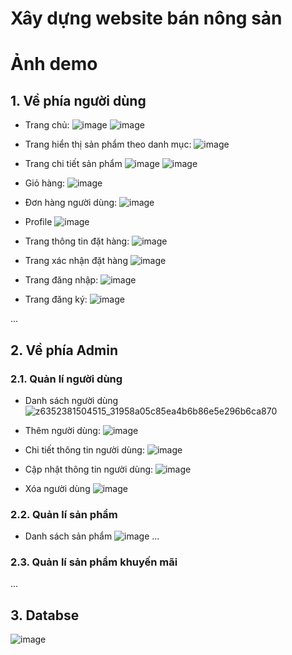 # Xây dựng website bán nông sản

# Ảnh demo
## 1. Về phía người dùng
- Trang chủ:
  ![image](https://github.com/user-attachments/assets/16c70fff-7388-41f2-8d08-84d9d3b4c996)
  ![image](https://github.com/user-attachments/assets/679c89a4-adf2-4567-93f9-92d60df084ba)

- Trang hiển thị sản phẩm theo danh mục:
  ![image](https://github.com/user-attachments/assets/b6abc41b-223a-4cbf-98ab-fe8432a314cf)

- Trang chi tiết sản phẩm
  ![image](https://github.com/user-attachments/assets/ae6e87f8-2cf1-4848-a89d-1a86d94dda55)
  ![image](https://github.com/user-attachments/assets/049bf9de-f458-4bf4-a1b5-b20b708bef7c)

- Giỏ hàng:
  ![image](https://github.com/user-attachments/assets/43141160-6b7e-4549-bfdb-31e29dea47b2)

- Đơn hàng người dùng:
  ![image](https://github.com/user-attachments/assets/4f59659f-5a76-4a79-82d5-fefaf741f425)

- Profile
  ![image](https://github.com/user-attachments/assets/1751d583-f018-4c8f-ad80-5f4dc97c4a24)

- Trang thông tin đặt hàng:
  ![image](https://github.com/user-attachments/assets/d9d616d5-9bb8-4301-ad8c-252da8caf03e)

- Trang xác nhận đặt hàng
  ![image](https://github.com/user-attachments/assets/61e43111-3f7a-4d7c-8c45-317c36c3a8a5)

- Trang đăng nhập:
  ![image](https://github.com/user-attachments/assets/6f06082f-0a20-49d1-8295-91c52f3fda4c)

- Trang đăng ký:
  ![image](https://github.com/user-attachments/assets/556d688d-4be2-44a7-bd3c-9de540091508)

...

## 2. Về phía Admin
### 2.1. Quản lí người dùng
- Danh sách người dùng
  ![z6352381504515_31958a05c85ea4b6b86e5e296b6ca870](https://github.com/user-attachments/assets/912dae8d-e013-4ef1-876f-bb770ae0f86c)
  
- Thêm người dùng:
  ![image](https://github.com/user-attachments/assets/81feae11-3840-4a0d-96b4-633f764e65ad)

- Chi tiết thông tin người dùng:
  ![image](https://github.com/user-attachments/assets/2c661a5c-87bc-4bd7-be63-ce969e66775e)

- Cập nhật thông tin người dùng:
  ![image](https://github.com/user-attachments/assets/1e1fb317-157c-49bf-b36f-2c234271aa6f)

- Xóa người dùng
  ![image](https://github.com/user-attachments/assets/f97d230f-9880-43bb-a1f2-8dc1f083074e)
  
### 2.2. Quản lí sản phẩm
- Danh sách sản phẩm
  ![image](https://github.com/user-attachments/assets/35a657e0-d803-4ae0-a33b-c698cfb98b4a)
...

### 2.3. Quản lí sản phẩm khuyến mãi


...
## 3. Databse 
![image](https://github.com/user-attachments/assets/655fb6c1-8149-4cfd-9364-ba4642eba2ac)
